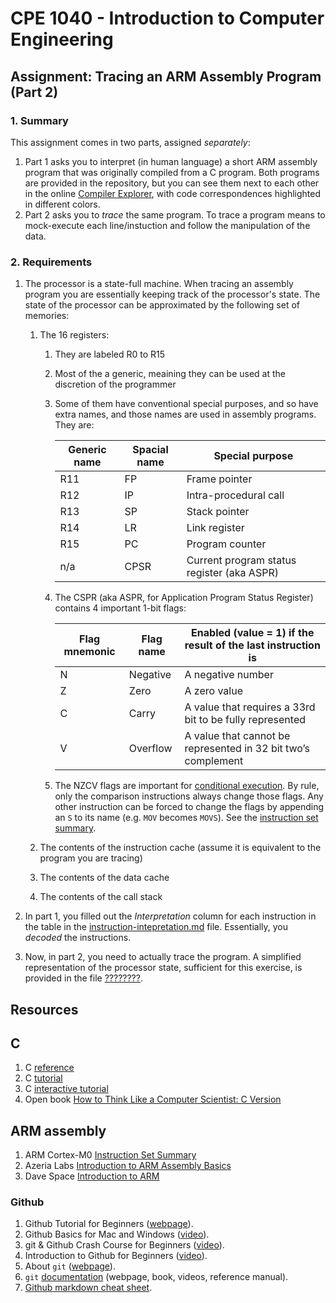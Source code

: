 # CPE 1040 - Introduction to Computer Engineering

## Assignment: Tracing an ARM Assembly Program (Part 2)

### 1. Summary

This assignment comes in two parts, assigned _separately_:
1. Part 1 asks you to interpret (in human language) a short ARM assembly program that was originally compiled from a C program. Both programs are provided in the repository, but you can see them next to each other in the online [Compiler Explorer](https://godbolt.org/z/4W6MNq), with code correspondences highlighted in different colors. 
2. Part 2 asks you to _trace_ the same  program. To trace a program means to mock-execute each line/instuction and follow the manipulation of the data.

### 2. Requirements

1. The processor is a state-full machine. When tracing an assembly program you are essentially keeping track of the processor's state. The state of the processor can be approximated by the following set of memories:

   1. The 16 registers:
      1. They are labeled R0 to R15
      2. Most of the a generic, meaining they can be used at the discretion of the programmer
      3. Some of them have conventional special purposes, and so have extra names, and those names are used in assembly programs. They are:
      
         Generic name | Spacial name | Special purpose
         --- | --- | ---
         R11 | FP | Frame pointer
         R12 | IP | Intra-procedural call
         R13 | SP | Stack pointer
         R14 | LR | Link register
         R15 | PC | Program counter
         n/a | CPSR | Current program status register (aka ASPR)
         
      4. The CSPR (aka ASPR, for Application Program Status Register) contains 4 important 1-bit flags:
      
         Flag mnemonic | Flag name | Enabled (value = 1) if the result of the last instruction is
         --- | --- | ---
         N | Negative | A negative number
         Z | Zero | A zero value
         C | Carry | A value that requires a 33rd bit to be fully represented
         V | Overflow | A value that cannot be represented in 32 bit two’s complement
         
      5. The NZCV flags are important for [conditional execution](http://infocenter.arm.com/help/index.jsp?topic=/com.arm.doc.dui0497a/BABEHFEF.html). By rule, only the comparison instructions always change those flags. Any other instruction can be forced to change the flags by appending an `S` to its name (e.g. `MOV` becomes `MOVS`). See the [instruction set summary](http://infocenter.arm.com/help/index.jsp?topic=/com.arm.doc.dui0497a/BABIHJGA.html).
      
   2. The contents of the instruction cache (assume it is equivalent to the program you are tracing)
   3. The contents of the data cache
   4. The contents of the call stack

2. In part 1, you filled out the _Interpretation_ column for each instruction in the table in the [instruction-intepretation.md](instruction-intepretation.md) file. Essentially, you _decoded_ the instructions.

3. Now, in part 2, you need to actually trace the program. A simplified representation of the processor state, sufficient for this exercise, is provided in the file [????????](????????).


## Resources

## C

1. C [reference](https://en.cppreference.com/w/c)
2. C [tutorial](https://www.cprogramming.com/tutorial/c-tutorial.html)
3. C [interactive tutorial](https://www.learn-c.org/)
4. Open book [How to Think Like a Computer Scientist: C Version](https://open.umn.edu/opentextbooks/textbooks/how-to-think-like-a-computer-scientist-c-version-1999)

## ARM assembly

1. ARM Cortex-M0 [Instruction Set Summary](http://infocenter.arm.com/help/index.jsp?topic=/com.arm.doc.dui0497a/BABIHJGA.html)
2. Azeria Labs [Introduction to ARM Assembly Basics](https://azeria-labs.com/writing-arm-assembly-part-1/)
3. Dave Space [Introduction to ARM](http://www.davespace.co.uk/arm/)

### Github

1. Github Tutorial for Beginners ([webpage](https://product.hubspot.com/blog/git-and-github-tutorial-for-beginners)).
2. Github Basics for Mac and Windows ([video](https://www.youtube.com/watch?v=0fKg7e37bQE)).
3. git & Github Crash Course for Beginners ([video](https://www.youtube.com/watch?v=SWYqp7iY_Tc)).
4. Introduction to Github for Beginners ([video](https://www.youtube.com/watch?v=fQLK8Ib_SKk)).
5. About `git` ([webpage](https://git-scm.com/about)).
6. `git` [documentation](https://git-scm.com/doc) (webpage, book, videos, reference manual).
7. [Github markdown cheat sheet](https://github.com/adam-p/markdown-here/wiki/Markdown-Cheatsheet).
